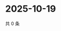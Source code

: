 # 2025-10-19

共 0 条

<!-- BEGIN ZHIHUQUESTIONS -->
<!-- 最后更新时间 Sun Oct 19 2025 02:14:03 GMT+0800 (China Standard Time) -->

<!-- END ZHIHUQUESTIONS -->
